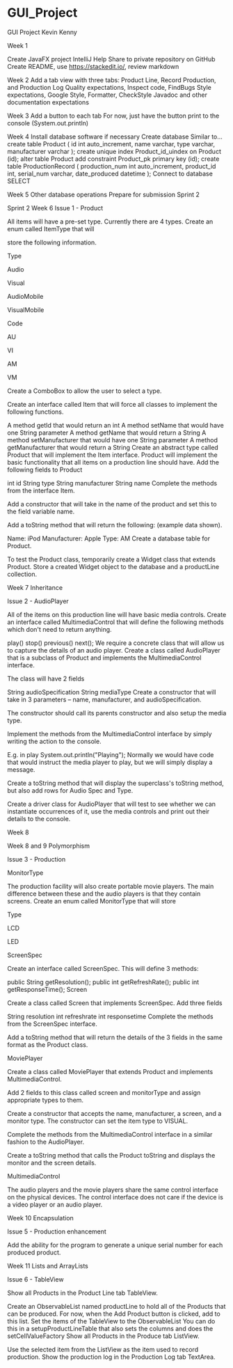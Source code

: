 # GUI_Project
GUI Project
Kevin Kenny 

Week 1

Create JavaFX project IntelliJ Help Share to private repository on GitHub Create README, use https://stackedit.io/, review markdown 

Week 2
Add a tab view with three tabs: Product Line, Record Production, and Production Log Quality expectations, Inspect code, FindBugs Style expectations, Google Style, Formatter, CheckStyle Javadoc and other documentation expectations 

Week 3
Add a button to each tab For now, just have the button print to the console (System.out.println) 

Week 4
Install database software if necessary Create database Similar to... create table Product ( id int auto_increment, name varchar, type varchar, manufacturer varchar ); create unique index Product_id_uindex on Product (id); alter table Product add constraint Product_pk primary key (id); create table ProductionRecord ( production_num int auto_increment, product_id int, serial_num varchar, date_produced datetime ); Connect to database SELECT 

Week 5
Other database operations Prepare for submission Sprint 2

Sprint 2
Week 6
Issue 1 - Product

All items will have a pre-set type. Currently there are 4 types. Create an enum called ItemType that will

store the following information.

Type

Audio

Visual

AudioMobile

VisualMobile

Code

AU

VI

AM

VM

Create a ComboBox to allow the user to select a type.

Create an interface called Item that will force all classes to implement the following functions.

A method getId that would return an int A method setName that would have one String parameter A method getName that would return a String A method setManufacturer that would have one String parameter A method getManufacturer that would return a String Create an abstract type called Product that will implement the Item interface. Product will implement the basic functionality that all items on a production line should have. Add the following fields to Product

int id String type String manufacturer String name Complete the methods from the interface Item.

Add a constructor that will take in the name of the product and set this to the field variable name.

Add a toString method that will return the following: (example data shown).

Name: iPod Manufacturer: Apple Type: AM Create a database table for Product.

To test the Product class, temporarily create a Widget class that extends Product. Store a created Widget object to the database and a productLine collection.

Week 7 Inheritance

Issue 2 - AudioPlayer

All of the items on this production line will have basic media controls. Create an interface called MultimediaControl that will define the following methods which don't need to return anything.

play() stop() previous() next(); We require a concrete class that will allow us to capture the details of an audio player. Create a class called AudioPlayer that is a subclass of Product and implements the MultimediaControl interface.

The class will have 2 fields

String audioSpecification String mediaType Create a constructor that will take in 3 parameters – name, manufacturer, and audioSpecification.

The constructor should call its parents constructor and also setup the media type.

Implement the methods from the MultimediaControl interface by simply writing the action to the console.

E.g. in play System.out.println("Playing"); Normally we would have code that would instruct the media player to play, but we will simply display a message.

Create a toString method that will display the superclass's toString method, but also add rows for Audio Spec and Type.

Create a driver class for AudioPlayer that will test to see whether we can instantiate occurrences of it, use the media controls and print out their details to the console.

Week 8

Week 8 and 9 Polymorphism

Issue 3 - Production

MonitorType 

The production facility will also create portable movie players. The main difference between these and the audio players is that they contain screens. Create an enum called MonitorType that will store

Type

LCD

LED

ScreenSpec

Create an interface called ScreenSpec. This will define 3 methods:

public String getResolution();
public int getRefreshRate();
public int getResponseTime();
Screen 

Create a class called Screen that implements ScreenSpec. Add three fields

String resolution
int refreshrate
int responsetime
Complete the methods from the ScreenSpec interface.

Add a toString method that will return the details of the 3 fields in the same format as the Product class.

MoviePlayer 

Create a class called MoviePlayer that extends Product and implements MultimediaControl.

Add 2 fields to this class called screen and monitorType and assign appropriate types to them.

Create a constructor that accepts the name, manufacturer, a screen, and a monitor type. The constructor can set the item type to VISUAL. 

Complete the methods from the MultimediaControl interface in a similar fashion to the AudioPlayer.

Create a toString method that calls the Product toString and displays the monitor and the screen details.

MultimediaControl 

The audio players and the movie players share the same control interface on the physical devices. The control interface does not care if the device is a video player or an audio player. 


Week 10 Encapsulation

Issue 5 - Production enhancement

Add the ability for the program to generate a unique serial number for each produced product. 


Week 11 Lists and ArrayLists

Issue 6 - TableView

Show all Products in the Product Line tab TableView. 

Create an ObservableList named productLine to hold all of the Products that can be produced. For now, when the Add Product button is clicked, add to this list.
Set the items of the TableView to the ObservableList
You can do this in a setupProductLineTable that also sets the columns and does the setCellValueFactory
Show all Products in the Produce tab ListView.

Use the selected item from the ListView as the item used to record production.
Show the production log in the Production Log tab TextArea. 
